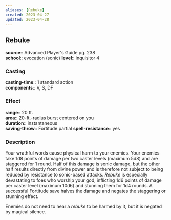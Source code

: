 ```yaml
---
aliases: [Rebuke]
created: 2023-04-27
updated: 2023-04-28
---
```


## Rebuke

**source**:: Advanced Player's Guide pg. 238  
**school**:: evocation (sonic)
**level**:: inquisitor 4

### Casting

**casting-time**:: 1 standard action  
**components**:: V, S, DF

### Effect

**range**:: 20 ft.  
**area**:: 20-ft.-radius burst centered on you  
**duration**:: instantaneous  
**saving-throw**:: Fortitude partial
**spell-resistance**:: yes

### Description

Your wrathful words cause physical harm to your enemies. Your enemies take 1d8 points of damage per two caster levels (maximum 5d8) and are staggered for 1 round. Half of this damage is sonic damage, but the other half results directly from divine power and is therefore not subject to being reduced by resistance to sonic-based attacks. *Rebuke* is especially devastating to foes who worship your god, inflicting 1d6 points of damage per caster level (maximum 10d6) and stunning them for 1d4 rounds. A successful Fortitude save halves the damage and negates the staggering or stunning effect.  
  
Enemies do not need to hear a *rebuke* to be harmed by it, but it is negated by magical silence.
